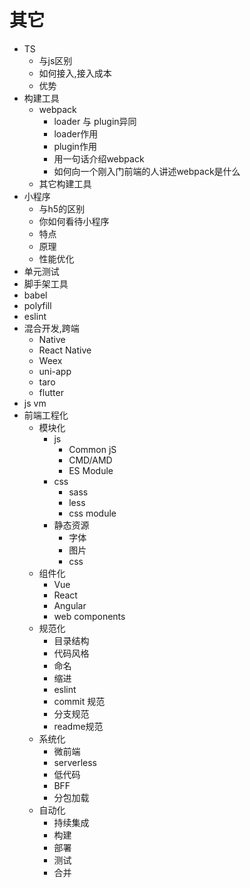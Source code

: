 # 其它
* TS
  * 与js区别
  * 如何接入,接入成本
  * 优势
* 构建工具
  * webpack
    * loader 与 plugin异同
    * loader作用
    * plugin作用
    * 用一句话介绍webpack
    * 如何向一个刚入门前端的人讲述webpack是什么
  * 其它构建工具
* 小程序
  * 与h5的区别
  * 你如何看待小程序
  * 特点
  * 原理
  * 性能优化
* 单元测试
* 脚手架工具
* babel
* polyfill
* eslint
* 混合开发,跨端
  * Native
  * React Native
  * Weex
  * uni-app
  * taro
  * flutter
* js vm
* 前端工程化
  * 模块化
    * js
      * Common jS
      * CMD/AMD
      * ES Module
    * css
      * sass
      * less
      * css module
    * 静态资源
      * 字体
      * 图片
      * css
  * 组件化
    * Vue
    * React
    * Angular
    * web components
  * 规范化
    * 目录结构
    * 代码风格
    * 命名
    * 缩进
    * eslint
    * commit 规范
    * 分支规范
    * readme规范
  * 系统化
    * 微前端
    * serverless
    * 低代码
    * BFF
    * 分包加载
  * 自动化
    * 持续集成
    * 构建
    * 部署
    * 测试
    * 合并
<comment/>
<tongji/>